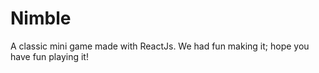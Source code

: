 # Nimble
A classic mini game made with ReactJs. We had fun making it; hope you have fun playing it!
